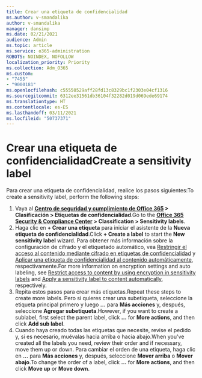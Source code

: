 ```yaml
---
title: Crear una etiqueta de confidencialidad
ms.author: v-smandalika
author: v-smandalika
manager: dansimp
ms.date: 02/21/2021
audience: Admin
ms.topic: article
ms.service: o365-administration
ROBOTS: NOINDEX, NOFOLLOW
localization_priority: Priority
ms.collection: Adm_O365
ms.custom:
- "7455"
- "9000181"
ms.openlocfilehash: c55550529aff28fd13c8329bc1f2303e04cf1316
ms.sourcegitcommit: 6312ee31561db36104f32282d019d069ede69174
ms.translationtype: HT
ms.contentlocale: es-ES
ms.lasthandoff: 03/11/2021
ms.locfileid: "50737371"
---
```

# <a name="create-a-sensitivity-label"></a><span data-ttu-id="0da41-102">Crear una etiqueta de confidencialidad</span><span class="sxs-lookup"><span data-stu-id="0da41-102">Create a sensitivity label</span></span>

<span data-ttu-id="0da41-103">Para crear una etiqueta de confidencialidad, realice los pasos siguientes:</span><span class="sxs-lookup"><span data-stu-id="0da41-103">To create a sensitivity label, perform the following steps:</span></span>

1. <span data-ttu-id="0da41-104">Vaya al **[Centro de seguridad y cumplimiento de Office 365](https://sip.protection.office.com/) > Clasificación > Etiquetas de confidencialidad**.</span><span class="sxs-lookup"><span data-stu-id="0da41-104">Go to the **[Office 365 Security & Compliance Center](https://sip.protection.office.com/) > Classification > Sensitivity labels**.</span></span>
2. <span data-ttu-id="0da41-105">Haga clic en **+ Crear una etiqueta** para iniciar el asistente de la **Nueva etiqueta de confidencialidad**.</span><span class="sxs-lookup"><span data-stu-id="0da41-105">Click **+ Create a label** to start the **New sensitivity label** wizard.</span></span> <span data-ttu-id="0da41-106">Para obtener más información sobre la configuración de cifrado y el etiquetado automático, vea [Restringir el acceso al contenido mediante cifrado en etiquetas de confidencialidad](https://docs.microsoft.com/microsoft-365/compliance/encryption-sensitivity-labels) y [Aplicar una etiqueta de confidencialidad al contenido automáticamente](https://docs.microsoft.com/microsoft-365/compliance/apply-sensitivity-label-automatically), respectivamente.</span><span class="sxs-lookup"><span data-stu-id="0da41-106">For more information on encryption settings and auto labeling, see [Restrict access to content by using encryption in sensitivity labels](https://docs.microsoft.com/microsoft-365/compliance/encryption-sensitivity-labels) and [Apply a sensitivity label to content automatically](https://docs.microsoft.com/microsoft-365/compliance/apply-sensitivity-label-automatically), respectively.</span></span>
3. <span data-ttu-id="0da41-107">Repita estos pasos para crear más etiquetas.</span><span class="sxs-lookup"><span data-stu-id="0da41-107">Repeat these steps to create more labels.</span></span> <span data-ttu-id="0da41-108">Pero si quieres crear una subetiqueta, seleccione la etiqueta principal primero y luego **...** para **Más acciones** y, después, seleccione **Agregar subetiqueta**.</span><span class="sxs-lookup"><span data-stu-id="0da41-108">However, if you want to create a sublabel, first select the parent label, click **...** for **More actions**, and then click **Add sub label**.</span></span>
4. <span data-ttu-id="0da41-109">Cuando haya creado todas las etiquetas que necesite, revise el pedido y, si es necesario, muévalas hacia arriba o hacia abajo.</span><span class="sxs-lookup"><span data-stu-id="0da41-109">When you've created all the labels you need, review their order and if necessary, move them up or down.</span></span> <span data-ttu-id="0da41-110">Para cambiar el orden de una etiqueta, haga clic en **...** para **Más acciones** y, después, seleccione **Mover arriba** o **Mover abajo**.</span><span class="sxs-lookup"><span data-stu-id="0da41-110">To change the order of a label, click **...** for **More actions**, and then click **Move up** or **Move down**.</span></span> 

